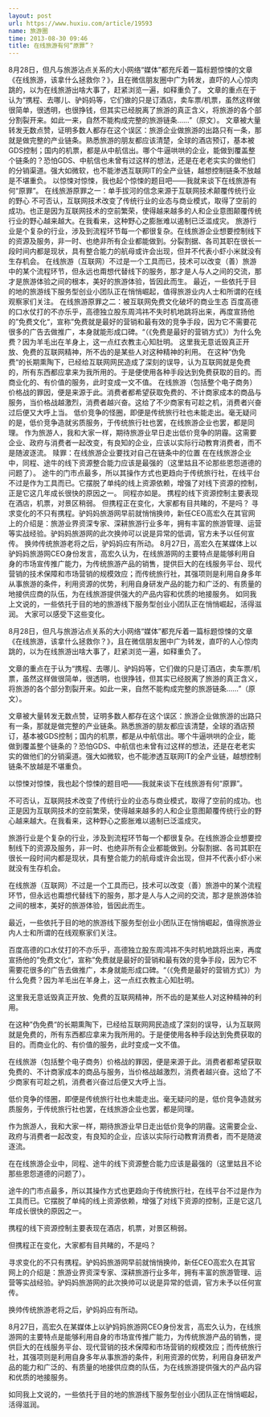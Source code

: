 ```yaml
---
layout: post
url: https://www.huxiu.com/article/19593
name: 旅游圈
time: 2013-08-30 09:46
title: 在线旅游有何“原罪”？
---
```

8月28日，但凡与旅游沾点关系的大小网络“媒体”都充斥着一篇标题惊悚的文章《在线旅游，该拿什么拯救你？》，且在微信朋友圈中广为转发，直吓的人心惊肉跳的，以为在线旅游出啥大事了，赶紧浏览一遍，如释重负了。 文章的重点在于认为“携程、去哪儿、驴妈妈等，它们做的只是订酒店，卖车票/机票，虽然这样做很简单，很透明，也很挣钱，但其实已经脱离了旅游的真正含义，将旅游的各个部分割裂开来。如此一来，自然不能构成完整的旅游链条……”（原文）。 文章被大量转发无数点赞，证明多数人都存在这个误区：旅游企业做旅游的出路只有一条，那就是做完整的产业链条。熟悉旅游的朋友都应该清楚，全球的酒店预订，基本被GDS控制；国内的机票，都是从中航信出。哪个牛逼哄哄的企业，能做到覆盖整个链条的？恐怕GDS、中航信也未曾有过这样的想法，还是在老老实实的做他们的分销渠道。强大如微软，也不能渗透互联网IT的全产业链，越想控制链条不放越是不堪重负。 以惊悚对惊悚，我也起个惊悚的题目吧——我就来谈下在线旅游有何“原罪”。 在线旅游原罪之一：单手拔河的信念来源于互联网技术颠覆传统行业的野心 不可否认，互联网技术改变了传统行业的业态与商业模式，取得了空前的成功。也正是因为互联网技术的空前繁荣，使得越来越多的人和企业意图颠覆传统行业的野心越来越大。在我看来，这种野心之膨胀难以遏制已泛滥成灾。 旅游行业是个复杂的行业，涉及到流程环节每一个都很复杂。在线旅游企业想要控制线下的资源及服务，非一时、也绝非所有企业都能做到。分裂割据、各司其职在很长一段时间内都是现状，具有整合能力的航母或许会出现，但并不代表小虾小米就没有生存机会。 在线旅游（互联网）不过是一个工具而已，技术可以改变（善）旅游中的某个流程环节，但永远也甭想代替线下的服务，那才是人与人之间的交流，那才是旅游体验之间的根本，美好的旅游体验，皆因此而生。 最近，一些依托于目的地的旅游线下服务型创业小团队正在悄悄崛起，值得旅游业内人士和所谓的在线观察家们关注。 在线旅游原罪之二：被互联网免费文化破坏的商业生态 百度高德的口水仗打的不亦乐乎，高德独立股东周鸿祎不失时机地跳将出来，再度宣扬他的”免费文化“，宣称”免费就是最好的营销和最有效的竞争手段，因为它不需要花很多的广告去做推广，本身就能形成口碑。“（《免费是最好的营销方式》）为什么免费？因为羊毛出在羊身上，这一点红衣教主心知肚明。 这里我无意诋毁真正开放、免费的互联网精神，所不齿的是某些人对这种精神的利用。 在这种”伪免费“的长期熏陶下，已经给互联网网民造成了深刻的误导，认为互联网就是免费的，所有东西都应拿来为我所用的。于是便使用各种手段达到免费获取的目的。而商业化的、有价值的服务，此时变成一文不值。 在线旅游（包括整个电子商务）价格战的罪因，便是来源于此。消费者都希望获取免费的、不计商家成本的商品与服务，当价格战越激烈，消费者越兴奋。这给了不少商家有可趁之机，消费者兴奋过后便又大呼上当。 低价竞争的怪圈，即便是传统旅行社也未能走出。毫无疑问的是，低价竞争造就劣质服务，于传统旅行社也罢，在线旅游企业也罢，都是同理。 作为旅游人，我和大家一样，期待旅游业早日走出低价竞争的阴霾。这需要企业、政府与消费者一起改变，有良知的企业，应该以实际行动教育消费者，而不是随波逐流。 赎罪：在线旅游企业要找对自己在链条中的位置 在在线旅游企业中，同程、途牛的线下资源整合能力应该是最强的（这里姑且不论那些恩怨道德的问题了）。 途牛的门市点最多，所以其操作方式也更趋向于传统旅行社，在线平台不过是作为工具而已。它摆脱了单纯的线上资源依赖，增强了对线下资源的控制，正是它这几年成长很快的原因之一。 同程亦如是。 携程的线下资源控制主要表现在酒店，机票，对景区稍弱。 但携程正在变化，大家都有目共睹的，不是吗？ 寻求变化的不只有携程。驴妈妈旅游网早前就悄悄换帅，新任CEO高宏久在其官网上的介绍是：旅游业界资深专家、深耕旅游行业多年，拥有丰富的旅游管理、运营等实战经验。驴妈妈旅游网的此次换帅可以说是异常的低调，官方未予以任何宣传。 换帅传统旅游老将之后，驴妈妈应有所动。 8月27日，高宏久在某媒体上以驴妈妈旅游网CEO身份发言，高宏久认为，在线旅游网的主要特点是能够利用自身的市场宣传推广能力，为传统旅游产品的销售，提供巨大的在线服务平台、现代营销的技术保障和市场营销的规模效应；而传统旅行社，其强项则是利用自身多年从事旅游的条件，利用资源的优势，利用自身研发产品的能力和广泛的、有质量的地接供应商的队伍，为在线旅游提供强大的产品内容和优质的地接服务。 如同我上文说的，一些依托于目的地的旅游线下服务型创业小团队正在悄悄崛起，活得滋润。 大家可以感受下这些变化。

8月28日，但凡与旅游沾点关系的大小网络“媒体”都充斥着一篇标题惊悚的文章《在线旅游，该拿什么拯救你？》，且在微信朋友圈中广为转发，直吓的人心惊肉跳的，以为在线旅游出啥大事了，赶紧浏览一遍，如释重负了。

文章的重点在于认为“携程、去哪儿、驴妈妈等，它们做的只是订酒店，卖车票/机票，虽然这样做很简单，很透明，也很挣钱，但其实已经脱离了旅游的真正含义，将旅游的各个部分割裂开来。如此一来，自然不能构成完整的旅游链条……”（原文）。

文章被大量转发无数点赞，证明多数人都存在这个误区：旅游企业做旅游的出路只有一条，那就是做完整的产业链条。熟悉旅游的朋友都应该清楚，全球的酒店预订，基本被GDS控制；国内的机票，都是从中航信出。哪个牛逼哄哄的企业，能做到覆盖整个链条的？恐怕GDS、中航信也未曾有过这样的想法，还是在老老实实的做他们的分销渠道。强大如微软，也不能渗透互联网IT的全产业链，越想控制链条不放越是不堪重负。

以惊悚对惊悚，我也起个惊悚的题目吧——我就来谈下在线旅游有何“原罪”。

不可否认，互联网技术改变了传统行业的业态与商业模式，取得了空前的成功。也正是因为互联网技术的空前繁荣，使得越来越多的人和企业意图颠覆传统行业的野心越来越大。在我看来，这种野心之膨胀难以遏制已泛滥成灾。

旅游行业是个复杂的行业，涉及到流程环节每一个都很复杂。在线旅游企业想要控制线下的资源及服务，非一时、也绝非所有企业都能做到。分裂割据、各司其职在很长一段时间内都是现状，具有整合能力的航母或许会出现，但并不代表小虾小米就没有生存机会。

在线旅游（互联网）不过是一个工具而已，技术可以改变（善）旅游中的某个流程环节，但永远也甭想代替线下的服务，那才是人与人之间的交流，那才是旅游体验之间的根本，美好的旅游体验，皆因此而生。

最近，一些依托于目的地的旅游线下服务型创业小团队正在悄悄崛起，值得旅游业内人士和所谓的在线观察家们关注。

百度高德的口水仗打的不亦乐乎，高德独立股东周鸿祎不失时机地跳将出来，再度宣扬他的”免费文化“，宣称”免费就是最好的营销和最有效的竞争手段，因为它不需要花很多的广告去做推广，本身就能形成口碑。“（《免费是最好的营销方式》）为什么免费？因为羊毛出在羊身上，这一点红衣教主心知肚明。

这里我无意诋毁真正开放、免费的互联网精神，所不齿的是某些人对这种精神的利用。

在这种”伪免费“的长期熏陶下，已经给互联网网民造成了深刻的误导，认为互联网就是免费的，所有东西都应拿来为我所用的。于是便使用各种手段达到免费获取的目的。而商业化的、有价值的服务，此时变成一文不值。

在线旅游（包括整个电子商务）价格战的罪因，便是来源于此。消费者都希望获取免费的、不计商家成本的商品与服务，当价格战越激烈，消费者越兴奋。这给了不少商家有可趁之机，消费者兴奋过后便又大呼上当。

低价竞争的怪圈，即便是传统旅行社也未能走出。毫无疑问的是，低价竞争造就劣质服务，于传统旅行社也罢，在线旅游企业也罢，都是同理。

作为旅游人，我和大家一样，期待旅游业早日走出低价竞争的阴霾。这需要企业、政府与消费者一起改变，有良知的企业，应该以实际行动教育消费者，而不是随波逐流。

在在线旅游企业中，同程、途牛的线下资源整合能力应该是最强的（这里姑且不论那些恩怨道德的问题了）。

途牛的门市点最多，所以其操作方式也更趋向于传统旅行社，在线平台不过是作为工具而已。它摆脱了单纯的线上资源依赖，增强了对线下资源的控制，正是它这几年成长很快的原因之一。

携程的线下资源控制主要表现在酒店，机票，对景区稍弱。

但携程正在变化，大家都有目共睹的，不是吗？

寻求变化的不只有携程。驴妈妈旅游网早前就悄悄换帅，新任CEO高宏久在其官网上的介绍是：旅游业界资深专家、深耕旅游行业多年，拥有丰富的旅游管理、运营等实战经验。驴妈妈旅游网的此次换帅可以说是异常的低调，官方未予以任何宣传。

换帅传统旅游老将之后，驴妈妈应有所动。

8月27日，高宏久在某媒体上以驴妈妈旅游网CEO身份发言，高宏久认为，在线旅游网的主要特点是能够利用自身的市场宣传推广能力，为传统旅游产品的销售，提供巨大的在线服务平台、现代营销的技术保障和市场营销的规模效应；而传统旅行社，其强项则是利用自身多年从事旅游的条件，利用资源的优势，利用自身研发产品的能力和广泛的、有质量的地接供应商的队伍，为在线旅游提供强大的产品内容和优质的地接服务。

如同我上文说的，一些依托于目的地的旅游线下服务型创业小团队正在悄悄崛起，活得滋润。

